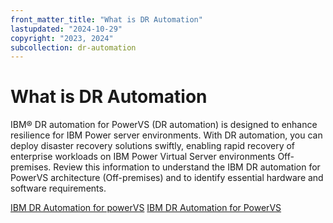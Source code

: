 ```yaml
---
front_matter_title: "What is DR Automation"
lastupdated: "2024-10-29"
copyright: "2023, 2024"
subcollection: dr-automation
---
```

# What is DR Automation

IBM® DR automation for PowerVS (DR automation) is designed to enhance resilience for IBM Power server environments. With DR automation, you can deploy disaster recovery solutions swiftly, enabling rapid recovery of enterprise workloads on IBM Power Virtual Server environments Off-premises.
Review this information to understand the IBM DR automation for PowerVS architecture (Off-premises) and to identify essential hardware and software requirements.

[IBM DR Automation for powerVS](dr-automation/architecture-dr-automation.md)
[IBM DR Automation for PowerVS](/docs/dr-automation?topic=dr-automation.architecture-dr-automation)
